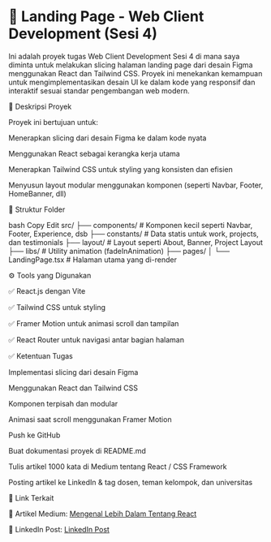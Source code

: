 # 🚀 Landing Page - Web Client Development (Sesi 4)

Ini adalah proyek tugas Web Client Development Sesi 4 di mana saya diminta untuk melakukan slicing halaman landing page dari desain Figma menggunakan React dan Tailwind CSS. Proyek ini menekankan kemampuan untuk mengimplementasikan desain UI ke dalam kode yang responsif dan interaktif sesuai standar pengembangan web modern.

📌 Deskripsi Proyek

Proyek ini bertujuan untuk:

Menerapkan slicing dari desain Figma ke dalam kode nyata

Menggunakan React sebagai kerangka kerja utama

Menerapkan Tailwind CSS untuk styling yang konsisten dan efisien

Menyusun layout modular menggunakan komponen (seperti Navbar, Footer, HomeBanner, dll)

📁 Struktur Folder

bash Copy Edit src/ ├── components/ # Komponen kecil seperti Navbar, Footer, Experience, dsb ├── constants/ # Data statis untuk work, projects, dan testimonials ├── layout/ # Layout seperti About, Banner, Project Layout ├── libs/ # Utility animation (fadeInAnimation) ├── pages/ │ └── LandingPage.tsx # Halaman utama yang di-render

⚙️ Tools yang Digunakan

✅ React.js dengan Vite

✅ Tailwind CSS untuk styling

✅ Framer Motion untuk animasi scroll dan tampilan

✅ React Router untuk navigasi antar bagian halaman

✅ Ketentuan Tugas

Implementasi slicing dari desain Figma

Menggunakan React dan Tailwind CSS

Komponen terpisah dan modular

Animasi saat scroll menggunakan Framer Motion

Push ke GitHub

Buat dokumentasi proyek di README.md

Tulis artikel 1000 kata di Medium tentang React / CSS Framework

Posting artikel ke LinkedIn & tag dosen, teman kelompok, dan universitas

🔗 Link Terkait

📝 Artikel Medium: [Mengenal Lebih Dalam Tentang React](https://medium.com/@riganfauzi/mengenal-lebih-dalam-tentang-react-7e8fb1d7e5c2)

💼 LinkedIn Post: [LinkedIn Post](https://www.linkedin.com/posts/rigannurfauzi_mengenal-lebih-dalam-tentang-react-activity-7315337055771807744-Sy0Y?utm_source=share&utm_medium=member_desktop&rcm=ACoAAD64DAQB0QX3W5VGKxCpS6x5zhH8rsuWupo)
